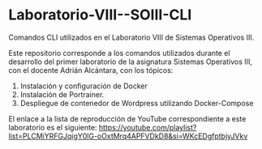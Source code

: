 # Laboratorio-VIII--SOIII-CLI
Comandos CLI utilizados en el Laboratorio VIII de Sistemas Operativos III.

Este repositorio corresponde a los comandos utilizados durante el desarrollo del primer laboratorio de la asignatura Sistemas Operativos III, con el docente Adrián Alcántara, con los tópicos:

1. Instalación y configuración de Docker
2. Instalación de Portrainer.
3. Despliegue de contenedor de Wordpress utilizando Docker-Compose

El enlace a la lista de reproducción de YouTube correspondiente a este laboratorio es el siguiente: 
https://youtube.com/playlist?list=PLCMiYRFGJqigY0lG-oOxtMrq4APFVDkD8&si=WKcEDgfptbjyJVkv

